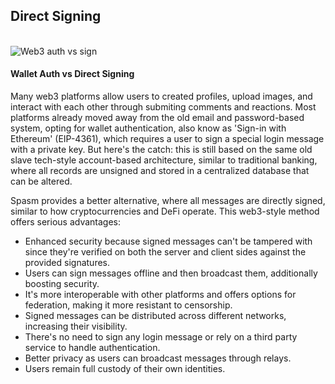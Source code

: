 ## Direct Signing

<br>
<img style="max-width:800px" src="./web3-auth-vs-sign.jpeg" alt="Web3 auth vs sign">
<br>

#### Wallet Auth vs Direct Signing

Many web3 platforms allow users to created profiles, upload images, and interact with each other through submiting comments and reactions. Most platforms already moved away from the old email and password-based system, opting for wallet authentication, also know as 'Sign-in with Ethereum' (EIP-4361), which requires a user to sign a special login message with a private key. But here's the catch: this is still based on the same old slave tech-style account-based architecture, similar to traditional banking, where all records are unsigned and stored in a centralized database that can be altered.

Spasm provides a better alternative, where all messages are directly signed, similar to how cryptocurrencies and DeFi operate. This web3-style method offers serious advantages:
- Enhanced security because signed messages can't be tampered with since they're verified on both the server and client sides against the provided signatures.
- Users can sign messages offline and then broadcast them, additionally boosting security.
- It's more interoperable with other platforms and offers options for federation, making it more resistant to censorship.
- Signed messages can be distributed across different networks, increasing their visibility.
- There's no need to sign any login message or rely on a third party service to handle authentication.
- Better privacy as users can broadcast messages through relays.
- Users remain full custody of their own identities.
